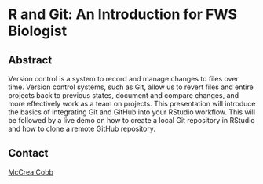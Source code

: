 # R and Git: An Introduction for FWS Biologist

## Abstract
Version control is a system to record and manage changes to files over time. Version control systems, such as Git, allow us to revert files and entire projects back to previous states, document and compare changes, and more effectively work as a team on projects. This presentation will introduce the basics of integrating Git and GitHub into your RStudio workflow. This will be followed by a live demo on how to create a local Git repository in RStudio and how to clone a remote GitHub repository.

## Contact
[McCrea Cobb](mailto:mccrea_cobb@fws.gov)
